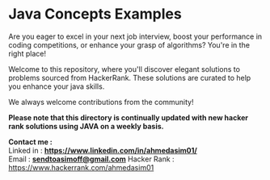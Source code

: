 # Java Concepts Examples
Are you eager to excel in your next job interview, boost your performance in coding competitions, or enhance your grasp of algorithms? You're in the right place!

Welcome to this repository, where you'll discover elegant solutions to problems sourced from HackerRank. These solutions are curated to help you enhance your java skills.

We always welcome contributions from the community!

<b>Please note that this directory is continually updated with new hacker rank solutions using JAVA on a weekly basis.</b>

<b>Contact me :</b><br>
Linked in : <b>https://www.linkedin.com/in/ahmedasim01/</b> <br>
Email : <b>sendtoasimoff@gmail.com</b>
Hacker Rank : https://www.hackerrank.com/ahmedasim01

